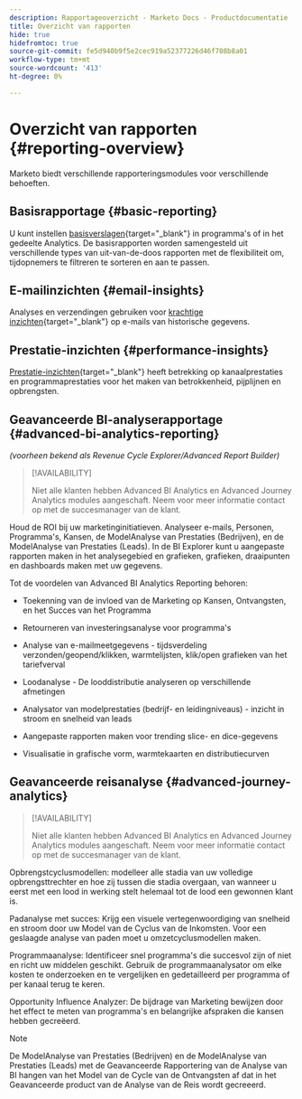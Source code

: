 ```yaml
---
description: Rapportageoverzicht - Marketo Docs - Productdocumentatie
title: Overzicht van rapporten
hide: true
hidefromtoc: true
source-git-commit: fe5d940b9f5e2cec919a52377226d46f708b8a01
workflow-type: tm+mt
source-wordcount: '413'
ht-degree: 0%

---
```



# Overzicht van rapporten {#reporting-overview}

Marketo biedt verschillende rapporteringsmodules voor verschillende behoeften.

## Basisrapportage {#basic-reporting}

U kunt instellen [basisverslagen](/help/marketo/product-docs/reporting/basic-reporting/report-types/report-type-overview.md){target=&quot;_blank&quot;} in programma&#39;s of in het gedeelte Analytics. De basisrapporten worden samengesteld uit verschillende types van uit-van-de-doos rapporten met de flexibiliteit om, tijdopnemers te filtreren te sorteren en aan te passen.

## E-mailinzichten {#email-insights}

Analyses en verzendingen gebruiken voor [krachtige inzichten](/help/marketo/product-docs/reporting/email-insights/email-insights-overview.md){target=&quot;_blank&quot;} op e-mails van historische gegevens.

## Prestatie-inzichten {#performance-insights}

[Prestatie-inzichten](/help/marketo/product-docs/reporting/performance-insights/performance-insights-overview.md){target=&quot;_blank&quot;} heeft betrekking op kanaalprestaties en programmaprestaties voor het maken van betrokkenheid, pijplijnen en opbrengsten.

## Geavanceerde BI-analyserapportage {#advanced-bi-analytics-reporting}

_(voorheen bekend als Revenue Cycle Explorer/Advanced Report Builder)_

>[!AVAILABILITY]
>
>Niet alle klanten hebben Advanced BI Analytics en Advanced Journey Analytics modules aangeschaft. Neem voor meer informatie contact op met de succesmanager van de klant.

Houd de ROI bij uw marketinginitiatieven. Analyseer e-mails, Personen, Programma&#39;s, Kansen, de ModelAnalyse van Prestaties (Bedrijven), en de ModelAnalyse van Prestaties (Leads). In de BI Explorer kunt u aangepaste rapporten maken in het analysegebied en grafieken, grafieken, draaipunten en dashboards maken met uw gegevens.

Tot de voordelen van Advanced BI Analytics Reporting behoren:

* Toekenning van de invloed van de Marketing op Kansen, Ontvangsten, en het Succes van het Programma

* Retourneren van investeringsanalyse voor programma&#39;s

* Analyse van e-mailmeetgegevens - tijdsverdeling verzonden/geopend/klikken, warmtelijsten, klik/open grafieken van het tariefverval

* Loodanalyse - De looddistributie analyseren op verschillende afmetingen

* Analysator van modelprestaties (bedrijf- en leidingniveaus) - inzicht in stroom en snelheid van leads

* Aangepaste rapporten maken voor trending slice- en dice-gegevens

* Visualisatie in grafische vorm, warmtekaarten en distributiecurven

## Geavanceerde reisanalyse {#advanced-journey-analytics}

>[!AVAILABILITY]
>
>Niet alle klanten hebben Advanced BI Analytics en Advanced Journey Analytics modules aangeschaft. Neem voor meer informatie contact op met de succesmanager van de klant.

Opbrengstcyclusmodellen: modelleer alle stadia van uw volledige opbrengsttrechter en hoe zij tussen die stadia overgaan, van wanneer u eerst met een lood in werking stelt helemaal tot de lood een gewonnen klant is.

Padanalyse met succes: Krijg een visuele vertegenwoordiging van snelheid en stroom door uw Model van de Cyclus van de Inkomsten. Voor een geslaagde analyse van paden moet u omzetcyclusmodellen maken.

Programmaanalyse: Identificeer snel programma&#39;s die succesvol zijn of niet en richt uw middelen geschikt. Gebruik de programmaanalysator om elke kosten te onderzoeken en te vergelijken en gedetailleerd per programma of per kanaal terug te keren.

Opportunity Influence Analyzer: De bijdrage van Marketing bewijzen door het effect te meten van programma&#39;s en belangrijke afspraken die kansen hebben gecreëerd.

>[!NOTE]
>
>De ModelAnalyse van Prestaties (Bedrijven) en de ModelAnalyse van Prestaties (Leads) met de Geavanceerde Rapportering van de Analyse van BI hangen van het Model van de Cycle van de Ontvangsten af dat in het Geavanceerde product van de Analyse van de Reis wordt gecreeerd.





